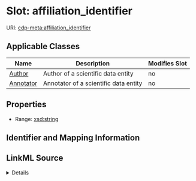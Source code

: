 # Slot: affiliation_identifier

URI: [cdp-meta:affiliation_identifier](metadataaffiliation_identifier)



<!-- no inheritance hierarchy -->




## Applicable Classes

| Name | Description | Modifies Slot |
| --- | --- | --- |
[Author](Author.md) | Author of a scientific data entity |  no  |
[Annotator](Annotator.md) | Annotator of a scientific data entity |  no  |







## Properties

* Range: [xsd:string](http://www.w3.org/2001/XMLSchema#string)





## Identifier and Mapping Information








## LinkML Source

<details>
```yaml
name: affiliation_identifier
alias: affiliation_identifier
domain_of:
- Author
- Annotator
range: string

```
</details>